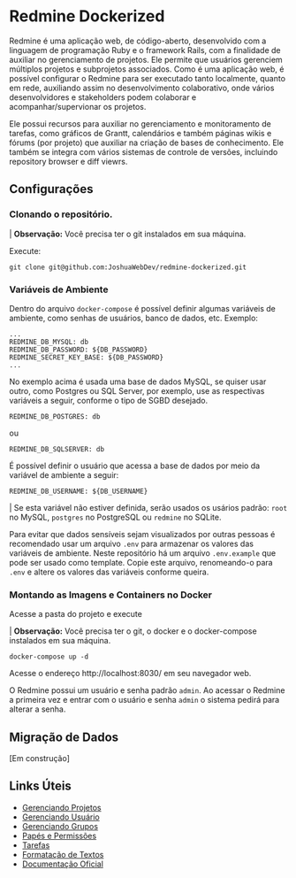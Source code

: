 # Redmine Dockerized

Redmine é uma aplicação web, de código-aberto, desenvolvido com a linguagem de programação Ruby e o framework Rails, com a finalidade de auxiliar no gerenciamento de projetos. Ele permite que usuários gerenciem múltiplos projetos e subprojetos associados. Como é uma aplicação web, é possível configurar o Redmine para ser executado tanto localmente, quanto em rede, auxiliando assim no desenvolvimento colaborativo, onde vários desenvolvidores e stakeholders podem colaborar e acompanhar/supervionar os projetos.

Ele possui recursos para auxiliar no gerenciamento e monitoramento de tarefas, como gráficos de Grantt, calendários e também páginas wikis e fórums (por projeto) que auxiliar na criação de bases de conhecimento. Ele também se integra com vários sistemas de controle de versões, incluindo repository browser e diff viewrs.

## Configurações

### Clonando o repositório.

| **Observação:** Você precisa ter o git instalados em sua máquina.

Execute:

```
git clone git@github.com:JoshuaWebDev/redmine-dockerized.git
```
### Variáveis de Ambiente

Dentro do arquivo ```docker-compose``` é possível definir algumas variáveis de ambiente, como senhas de usuários, banco de dados, etc. Exemplo:

```
...
REDMINE_DB_MYSQL: db
REDMINE_DB_PASSWORD: ${DB_PASSWORD}
REDMINE_SECRET_KEY_BASE: ${DB_PASSWORD}
...
```

No exemplo acima é usada uma base de dados MySQL, se quiser usar outro, como Postgres ou SQL Server, por exemplo, use as respectivas variáveis a seguir, conforme o tipo de SGBD desejado.

```
REDMINE_DB_POSTGRES: db
```

ou

```
REDMINE_DB_SQLSERVER: db
```

É possível definir o usuário que acessa a base de dados por meio da variável de ambiente a seguir:

```
REDMINE_DB_USERNAME: ${DB_USERNAME}
```

| Se esta variável não estiver definida, serão usados os usários padrão: ```root``` no MySQL, ```postgres``` no PostgreSQL ou ```redmine``` no SQLite.

Para evitar que dados sensíveis sejam visualizados por outras pessoas é recomendado usar um arquivo ```.env``` para armazenar os valores das variáveis de ambiente. Neste repositório há um arquivo ```.env.example``` que pode ser usado como template. Copie este arquivo, renomeando-o para ```.env``` e altere os valores das variáveis conforme queira.

### Montando as Imagens e Containers no Docker

Acesse a pasta do projeto e execute

| **Observação:** Você precisa ter o git, o docker e o docker-compose instalados em sua máquina.

```
docker-compose up -d
```

Acesse o endereço http://localhost:8030/ em seu navegador web.

O Redmine possui um usuário e senha padrão ```admin```. Ao acessar o Redmine a primeira vez e entrar com o usuário e senha ```admin``` o sistema pedirá para alterar a senha.

## Migração de Dados

[Em construção]

## Links Úteis

- [Gerenciando Projetos](https://www.redmine.org/projects/redmine/wiki/PtBRRedmineProjects)
- [Gerenciando Usuário](https://www.redmine.org/projects/redmine/wiki/PtBRRedmineUsers)
- [Gerenciando Grupos](https://www.redmine.org/projects/redmine/wiki/PtBRRedmineGroups)
- [Papés e Permissões](https://www.redmine.org/projects/redmine/wiki/PtBRRedmineRoles)
- [Tarefas](https://www.redmine.org/projects/redmine/wiki/PtBRRedmineIssueTrackingSetup)
- [Formatação de Textos](https://www.redmine.org/projects/redmine/wiki/RedmineTextFormattingTextile)
- [Documentação Oficial](https://www.redmine.org/projects/redmine/wiki/Guide)